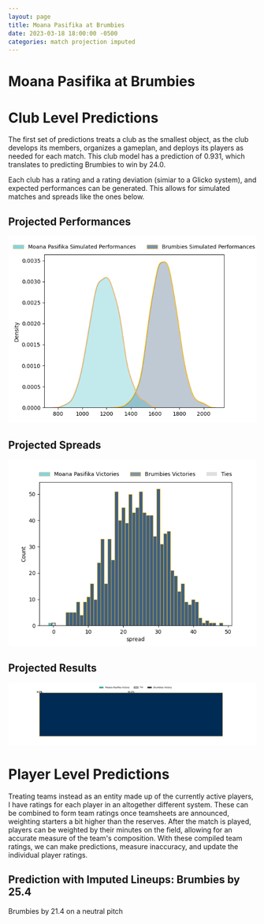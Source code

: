 ```yaml
---  
layout: page  
title: Moana Pasifika at Brumbies  
date: 2023-03-18 18:00:00 -0500  
categories: match projection imputed  
---
```

# Moana Pasifika at Brumbies

# Club Level Predictions


The first set of predictions treats a club as the smallest object, as the club develops its members, organizes a gameplan, and deploys its players as needed for each match. This club model has a prediction of 0.931, which translates to predicting Brumbies to win by 24.0.

Each club has a rating and a rating deviation (simiar to a Glicko system), and expected performances can be generated. This allows for simulated matches and spreads like the ones below.
## Projected Performances


![Projected Performances](plots/performances_2023-03-18-Brumbies-MoanaPasifika.png)
## Projected Spreads


![Projected Spreads](plots/spreads_2023-03-18-Brumbies-MoanaPasifika.png)
## Projected Results


![Projected Results](plots/resultbar_2023-03-18-Brumbies-MoanaPasifika.png)
# Player Level Predictions


Treating teams instead as an entity made up of the currently active players, I have ratings for each player in an altogether different system. These can be combined to form team ratings once teamsheets are announced, weighting starters a bit higher than the reserves. After the match is played, players can be weighted by their minutes on the field, allowing for an accurate measure of the team's composition. With these compiled team ratings, we can make predictions, measure inaccuracy, and update the individual player ratings.
## Prediction with Imputed Lineups: Brumbies by 25.4


Brumbies by 21.4 on a neutral pitch

